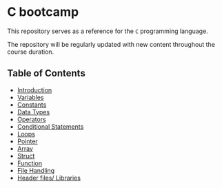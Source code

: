 # C bootcamp

This repository serves as a reference for the `C` programming language.
    
The repository will be regularly updated with new content throughout the course duration.


## Table of Contents


- [Introduction](https://github.com/SAFCSP-Team/c-bootcamp/blob/main/bootcamp/01.introduction.md)
- [Variables](https://github.com/SAFCSP-Team/c-bootcamp/blob/main/bootcamp/02.variables.md)
- [Constants](https://github.com/SAFCSP-Team/c-bootcamp/blob/main/bootcamp/03.constants.md)
- [Data Types](https://github.com/SAFCSP-Team/c-bootcamp/blob/main/bootcamp/04.data-types.md)
- [Operators](https://github.com/SAFCSP-Team/c-bootcamp/blob/main/bootcamp/05.Operators.md)
- [Conditional Statements](https://github.com/SAFCSP-Team/c-bootcamp/blob/main/bootcamp/06.conditional-statements.md)
- [Loops](https://github.com/SAFCSP-Team/c-bootcamp/blob/main/bootcamp/07.loop.md)
- [Pointer](https://github.com/SAFCSP-Team/c-bootcamp/blob/main/bootcamp/08.pointer.md)
- [Array](https://github.com/SAFCSP-Team/c-bootcamp/blob/main/bootcamp/09.array.md)
- [Struct](https://github.com/SAFCSP-Team/c-bootcamp/blob/main/bootcamp/10.struct.md)
- [Function](https://github.com/SAFCSP-Team/c-bootcamp/blob/main/bootcamp/11.function.md)
- [File Handling](https://github.com/SAFCSP-Team/c-bootcamp/blob/main/bootcamp/12.file-handling.md)
- [Header files/ Libraries](https://github.com/SAFCSP-Team/c-bootcamp/blob/main/bootcamp/13.header-files.md)
